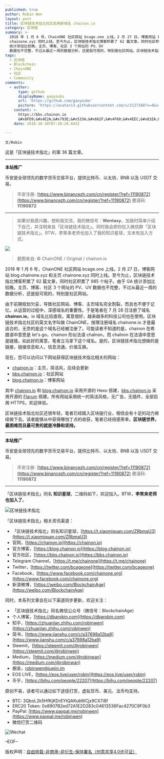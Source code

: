 ```yaml
---
published: true
author: Robin Wen
layout: post
title: 区块链技术指北社区启用新域名 chainon.io
category: 区块链
summary: >-
  2018 年 1 月 6 号，ChainONE 社区网站 bcage.one 上线。2 月 27 日，博客网站 blog.chainone.xyz 和主页
  chainone.xyz 同时上线。至今为止，区块链技术指北博客积累了 62 篇文章，同时社区积累了 985 个帖子。由于 GA
  统计添加比较晚，主页、博客、社区 3 个网址的 PV、UV
  数据也不完整，不过从最近一周的数据分析，还是挺可观的，特别是社区网站。区块链技术指北社区还很年轻，笔者已经踏入区块链行业，相信会有十足的动力继续做下去。读者能够从中获得哪怕丁点的收获，笔者已经倍感荣幸。区块链世界，最困难而且最可贵的就是冷静和坚持。
tags:
  - 区块链
  - Blockchain
  - ChainONE
  - 社区
  - Community
comments:
  - author:
      type: github
      displayName: gaoyoubo
      url: 'https://github.com/gaoyoubo'
      picture: 'https://avatars3.githubusercontent.com/u/2127168?v=4&s=73'
    content: >-
      https://bbs.chainon.io 
      &#x8FD9;&#x4E2A;&#x793E;&#x533A;&#x662F;&#x4F60;&#x4EEC;&#x81EA;&#x5DF1;&#x7814;&#x53D1;&#x7684;&#x5417;&#xFF0C;&#x8FD8;&#x662F;&#x7528;&#x7684;&#x5F00;&#x6E90;&#x7CFB;&#x7EDF;&#xFF1F; 
    date: 2018-10-30T07:28:28.843Z

---
```


`文/Robin`

这是「区块链技术指北」的第 36 篇文章。

***

**本站推广**

币安是全球领先的数字货币交易平台，提供比特币、以太坊、BNB 以及 USDT 交易。

> 币安注册: [https://www.binancezh.com/cn/register/?ref=11190872](https://www.binancezh.com/cn/register/?ref=11190872)
> 邀请码: **11190872**

***

> 如果对我感兴趣，想和我交流，我的微信号：**Wentasy**，加我时简单介绍下自己，并注明来自「区块链技术指北」。同时我会把你拉入微信群「区块链技术指北」。BTW，李笑来老师也加入了我的知识星球，文末有加入方式。

![](https://cdn.dbarobin.com/smxzEPJ.png)

> 题图来自: © ChainONE / Original / chainon.io

2018 年 1 月 6 号，ChainONE 社区网站 bcage.one 上线。2 月 27 日，博客网站 blog.chainone.xyz 和主页 chainone.xyz 同时上线。至今为止，区块链技术指北博客积累了 62 篇文章，同时社区积累了 985 个帖子。由于 GA 统计添加比较晚，主页、博客、社区 3 个网址的 PV、UV 数据也不完整，不过从最近一周的数据分析，还是挺可观的，特别是社区网站。

由于前期规划欠妥，导致社区网站、博客、主页域名完全割裂，而且也不便于记忆。从运营的过程中，深感域名的重要性。于是笔者在 7 月 28 日注册了域名 **chainon.io**。io 域名比较直观，寓意很好，越来越多的科技公司也在使用。区块链技术指北社区的英文名字叫做 ChainONE，按理注册域名 chainone.io 才是最适合的，无奈的是这个域名已经被注册了。可能读者不知道的是，chainon 在希腊语中意思是 let's go，chainon 形似法语 chaînon，而 chaînon 在法语中意思是链接。如此好的寓意，笔者立马拿下这个域名。是的，区块链技术指北想做的是链接，链接信息和人，信息流通，价值互换。

现在，您可以访问以下网站获得区块链技术指北相关的网站：

* [chainon.io](https://chainon.io)：主页，简洁风，后续会更新
* [bbs.chainon.io](https://bbs.chainon.io)：社区网站
* [blog.chainon.io](https://blog.chainon.io)：博客网站

其中 [chainon.io](https://chainon.io) 和 [blog.chainon.io](https://blog.chainon.io) 采用开源的 Hexo 搭建，[bbs.chainon.io](https://bbs.chainon.io) 采用开源的 [Flarum](https://github.com/flarum/flarum) 搭建。所有网站采用统一的简洁风格，无广告，无插件，全部启用 HTTPS，欢迎体验。

区块链技术指北社区还很年轻，笔者已经踏入区块链行业，相信会有十足的动力继续做下去。读者能够从中获得哪怕丁点的收获，笔者已经倍感荣幸。**区块链世界，最困难而且最可贵的就是冷静和坚持。**

***

**本站推广**

币安是全球领先的数字货币交易平台，提供比特币、以太坊、BNB 以及 USDT 交易。

> 币安注册: [https://www.binancezh.com/cn/register/?ref=11190872](https://www.binancezh.com/cn/register/?ref=11190872)
> 邀请码: **11190872**

***

「区块链技术指北」同名 **知识星球**，二维码如下，欢迎加入。BTW，**李笑来老师也加入了**。

![区块链技术指北](https://cdn.dbarobin.com/RBmpxTL.jpg)

「区块链技术指北」相关资讯渠道：

* 「区块链技术指北」同名知识星球，[https://t.xiaomiquan.com/ZRbmaU3](https://t.xiaomiquan.com/ZRbmaU3)
* 官网，[https://chainon.io](https://chainon.io)
* 官方博客，[https://blog.chainon.io](https://blog.chainon.io)
* 官方社区，[https://bbs.chainon.io](https://bbs.chainon.io)
* Telegram Channel，[https://t.me/chainone](https://t.me/chainone)
* Twitter，[https://twitter.com/bcageone](https://twitter.com/bcageone)
* Facebook，[https://www.facebook.com/chainone.org](https://www.facebook.com/chainone.org)
* 新浪微博，[https://weibo.com/BlockchainAge](https://weibo.com/BlockchainAge)

同时，本系列文章会在以下渠道同步更新，欢迎关注：

* 「区块链技术指北」同名微信公众号（微信号：BlockchainAge）
* 个人博客，[https://dbarobin.com](https://dbarobin.com)
* 知乎，[https://zhuanlan.zhihu.com/robinwen](https://zhuanlan.zhihu.com/robinwen)
* 简书，[https://www.jianshu.com/c/a37698a12ba9](https://www.jianshu.com/c/a37698a12ba9)
* Steemit，[https://steemit.com/@robinwen](https://steemit.com/@robinwen)
* Medium，[https://medium.com/@robinwan](https://medium.com/@robinwan)
* 掘金，[robinwen@juejin.im](https://juejin.im/user/5673ccae60b2260ee435f89a/posts)
* EOS LIVE，[https://eos.live/user/robin](https://eos.live/user/robin)
* 币乎，[https://bihu.com/people/22207](https://bihu.com/people/22207)

原创不易，读者可以通过如下途径打赏，虚拟货币、美元、法币均支持。

* BTC: 3QboL2k5HfKjKDrEYtQAKubWCjx9CX7i8f
* ERC20 Token: 0x8907B2ed72A1E2D283c04613536Fac4270C9F0b3
* PayPal: [https://www.paypal.me/robinwen](https://www.paypal.me/robinwen)
* 微信打赏二维码

![Wechat](https://cdn.dbarobin.com/SzoNl5b.jpg)

–EOF–

版权声明：[自由转载-非商用-非衍生-保持署名（创意共享4.0许可证）](http://creativecommons.org/licenses/by-nc-nd/4.0/deed.zh)
